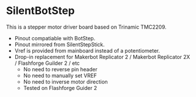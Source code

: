 SilentBotStep
==============
This is a stepper motor driver board based on Trinamic TMC2209. 
 - Pinout compatiable with BotStep. 
 - Pinout mirrored from SilentStepStick. 
 - Vref is provided from mainboard instead of a potentiometer. 
 - Drop-in replacement for Makerbot Replicator 2 / Makerbot Replicator 2X / Flashforge Guilder 2 / etc
   - No need to reverse pin header
   - No need to manually set VREF
   - No need to inverse motor direction
   - Tested on Flashforge Guider 2